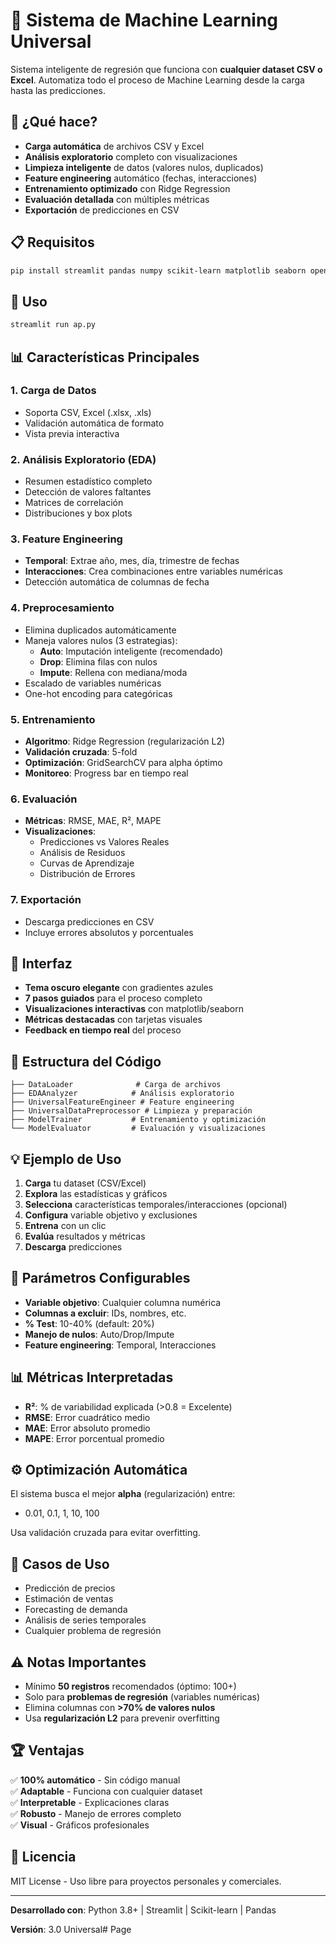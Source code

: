 # 🤖 Sistema de Machine Learning Universal

Sistema inteligente de regresión que funciona con **cualquier dataset CSV o Excel**. Automatiza todo el proceso de Machine Learning desde la carga hasta las predicciones.

## 🎯 ¿Qué hace?

- **Carga automática** de archivos CSV y Excel
- **Análisis exploratorio** completo con visualizaciones
- **Limpieza inteligente** de datos (valores nulos, duplicados)
- **Feature engineering** automático (fechas, interacciones)
- **Entrenamiento optimizado** con Ridge Regression
- **Evaluación detallada** con múltiples métricas
- **Exportación** de predicciones en CSV

## 📋 Requisitos

```bash
pip install streamlit pandas numpy scikit-learn matplotlib seaborn openpyxl
```

## 🚀 Uso

```bash
streamlit run ap.py
```

## 📊 Características Principales

### 1. **Carga de Datos**
- Soporta CSV, Excel (.xlsx, .xls)
- Validación automática de formato
- Vista previa interactiva

### 2. **Análisis Exploratorio (EDA)**
- Resumen estadístico completo
- Detección de valores faltantes
- Matrices de correlación
- Distribuciones y box plots

### 3. **Feature Engineering**
- **Temporal**: Extrae año, mes, día, trimestre de fechas
- **Interacciones**: Crea combinaciones entre variables numéricas
- Detección automática de columnas de fecha

### 4. **Preprocesamiento**
- Elimina duplicados automáticamente
- Maneja valores nulos (3 estrategias):
  - **Auto**: Imputación inteligente (recomendado)
  - **Drop**: Elimina filas con nulos
  - **Impute**: Rellena con mediana/moda
- Escalado de variables numéricas
- One-hot encoding para categóricas

### 5. **Entrenamiento**
- **Algoritmo**: Ridge Regression (regularización L2)
- **Validación cruzada**: 5-fold
- **Optimización**: GridSearchCV para alpha óptimo
- **Monitoreo**: Progress bar en tiempo real

### 6. **Evaluación**
- **Métricas**: RMSE, MAE, R², MAPE
- **Visualizaciones**:
  - Predicciones vs Valores Reales
  - Análisis de Residuos
  - Curvas de Aprendizaje
  - Distribución de Errores

### 7. **Exportación**
- Descarga predicciones en CSV
- Incluye errores absolutos y porcentuales

## 🎨 Interfaz

- **Tema oscuro elegante** con gradientes azules
- **7 pasos guiados** para el proceso completo
- **Visualizaciones interactivas** con matplotlib/seaborn
- **Métricas destacadas** con tarjetas visuales
- **Feedback en tiempo real** del proceso

## 📁 Estructura del Código

```
├── DataLoader              # Carga de archivos
├── EDAAnalyzer            # Análisis exploratorio
├── UniversalFeatureEngineer # Feature engineering
├── UniversalDataPreprocessor # Limpieza y preparación
├── ModelTrainer           # Entrenamiento y optimización
└── ModelEvaluator         # Evaluación y visualizaciones
```

## 💡 Ejemplo de Uso

1. **Carga** tu dataset (CSV/Excel)
2. **Explora** las estadísticas y gráficos
3. **Selecciona** características temporales/interacciones (opcional)
4. **Configura** variable objetivo y exclusiones
5. **Entrena** con un clic
6. **Evalúa** resultados y métricas
7. **Descarga** predicciones

## 🔧 Parámetros Configurables

- **Variable objetivo**: Cualquier columna numérica
- **Columnas a excluir**: IDs, nombres, etc.
- **% Test**: 10-40% (default: 20%)
- **Manejo de nulos**: Auto/Drop/Impute
- **Feature engineering**: Temporal, Interacciones

## 📊 Métricas Interpretadas

- **R²**: % de variabilidad explicada (>0.8 = Excelente)
- **RMSE**: Error cuadrático medio
- **MAE**: Error absoluto promedio
- **MAPE**: Error porcentual promedio

## ⚙️ Optimización Automática

El sistema busca el mejor **alpha** (regularización) entre:
- 0.01, 0.1, 1, 10, 100

Usa validación cruzada para evitar overfitting.

## 🎯 Casos de Uso

- Predicción de precios
- Estimación de ventas
- Forecasting de demanda
- Análisis de series temporales
- Cualquier problema de regresión

## ⚠️ Notas Importantes

- Mínimo **50 registros** recomendados (óptimo: 100+)
- Solo para **problemas de regresión** (variables numéricas)
- Elimina columnas con **>70% de valores nulos**
- Usa **regularización L2** para prevenir overfitting

## 🏆 Ventajas

✅ **100% automático** - Sin código manual  
✅ **Adaptable** - Funciona con cualquier dataset  
✅ **Interpretable** - Explicaciones claras  
✅ **Robusto** - Manejo de errores completo  
✅ **Visual** - Gráficos profesionales  

## 📝 Licencia

MIT License - Uso libre para proyectos personales y comerciales.

---

**Desarrollado con**: Python 3.8+ | Streamlit | Scikit-learn | Pandas

**Versión**: 3.0 Universal# Page
